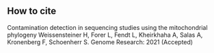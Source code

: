 
## How to cite

Contamination detection in sequencing studies using the mitochondrial phylogeny
Weissensteiner H, Forer L, Fendt L, Kheirkhaha A, Salas A, Kronenberg F, Schoenherr S.
Genome Research: 2021 (Accepted)